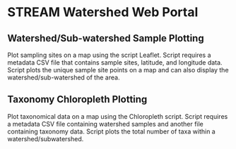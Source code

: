 # STREAM Watershed Web Portal
## Watershed/Sub-watershed Sample Plotting
Plot sampling sites on a map using the script Leaflet. Script requires a metadata CSV file that contains sample sites, latitude, and longitude data. Script plots the unique sample site points on a map and can also display the watershed/sub-watershed of the area.
## Taxonomy Chloropleth Plotting
Plot taxonomical data on a map using the Chloropleth script. Script requires a metadata CSV file containing watershed samples and another file containing taxonomy data. Script plots the total number of taxa within a watershed/subwatershed.

